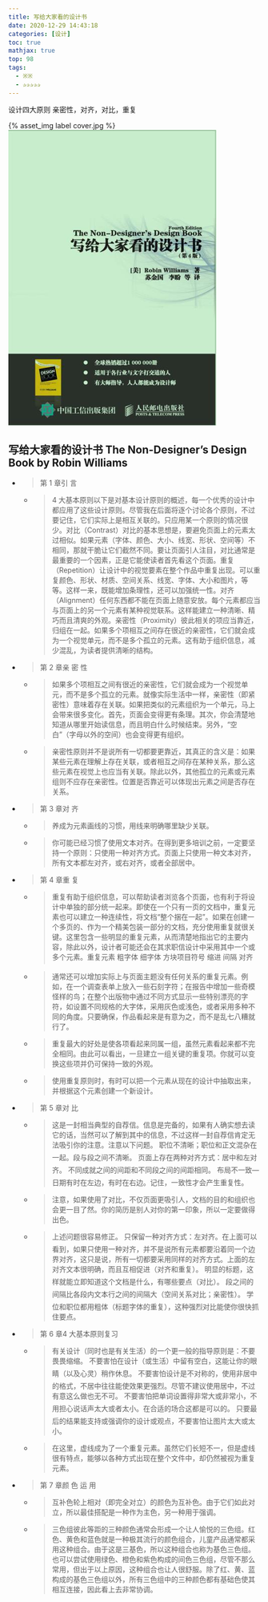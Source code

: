 ```yaml
---
title: 写给大家看的设计书
date: 2020-12-29 14:43:18
categories: [设计]
toc: true
mathjax: true
top: 98
tags:
  - ※※
  - ✰✰✰✰✰
---
```



设计四大原则  亲密性，对齐，对比，重复

{% asset_img label cover.jpg %}
![](写给大家看的设计书/cover.jpg)



## 写给大家看的设计书 The Non-Designer’s Design Book by Robin Williams

- > 第 1 章引 言

  - > 4 大基本原则以下是对基本设计原则的概述，每一个优秀的设计中都应用了这些设计原则。尽管我在后面将逐个讨论各个原则，不过要记住，它们实际上是相互关联的。只应用某一个原则的情况很少。对比（Contrast）对比的基本思想是，要避免页面上的元素太过相似。如果元素（字体、颜色、大小、线宽、形状、空间等）不相同，那就干脆让它们截然不同。要让页面引人注目，对比通常是最重要的一个因素，正是它能使读者首先看这个页面。重复（Repetition）让设计中的视觉要素在整个作品中重复出现。可以重复颜色、形状、材质、空间关系、线宽、字体、大小和图片，等等。这样一来，既能增加条理性，还可以加强统一性。对齐（Alignment）任何东西都不能在页面上随意安放。每个元素都应当与页面上的另一个元素有某种视觉联系。这样能建立一种清晰、精巧而且清爽的外观。亲密性（Proximity）彼此相关的项应当靠近，归组在一起。如果多个项相互之间存在很近的亲密性，它们就会成为一个视觉单元，而不是多个孤立的元素。这有助于组织信息，减少混乱，为读者提供清晰的结构。

- > 第 2 章亲 密 性

  - > 如果多个项相互之间有很近的亲密性，它们就会成为一个视觉单元，而不是多个孤立的元素。就像实际生活中一样，亲密性（即紧密性）意味着存在关联。如果把类似的元素组织为一个单元，马上会带来很多变化。首先，页面会变得更有条理。其次，你会清楚地知道从哪里开始读信息，而且明白什么时候结束。另外，“空白”（字母以外的空间）也会变得更有组织。

  - > 亲密性原则并不是说所有一切都要更靠近，其真正的含义是：如果某些元素在理解上存在关联，或者相互之间存在某种关系，那么这些元素在视觉上也应当有关联。除此以外，其他孤立的元素或元素组则不应存在亲密性。位置是否靠近可以体现出元素之间是否存在关系。

- > 第 3 章对 齐

  - > 养成为元素画线的习惯，用线来明确哪里缺少关联。

  - > 你可能已经习惯了使用文本对齐。在得到更多培训之前，一定要坚持一个原则：只使用一种对齐方式。页面上只使用一种文本对齐，所有文本都左对齐，或右对齐，或者全部居中。

- > 第 4 章重 复

  - > 重复有助于组织信息，可以帮助读者浏览各个页面，也有利于将设计中单独的部分统一起来。即使在一个只有一页的文档中，重复元素也可以建立一种连续性，将文档“整个捆在一起”。如果在创建一个多页的、作为一个精美包装一部分的文档，充分使用重复就很关键。这里包含一些明显的重复元素，从而清楚地指出它的主要内容，除此以外，设计者可能还会在其求职信设计中采用其中一个或多个元素。重复元素 粗字体 细字体 方块项目符号 缩进 间隔 对齐

  - > 通常还可以增加实际上与页面主题没有任何关系的重复元素。例如，在一个调查表单上放入一些石刻字符；在报告中增加一些奇模怪样的鸟；在整个出版物中通过不同方式显示一些特别漂亮的字符，如设置不同规格的大字体，采用灰色或浅色，或者采用多种不同的角度。只要确保，作品看起来是有意为之，而不是乱七八糟就行了。

  - > 重复最大的好处是使各项看起来同属一组，虽然元素看起来都不完全相同。由此可以看出，一旦建立一组关键的重复项。你就可以变换这些项并仍可保持一致的外观。

  - > 使用重复原则时，有时可以把一个元素从现在的设计中抽取出来，并根据这个元素创建一个新设计。

- > 第 5 章对 比

  - > 这是一封相当典型的自荐信。信息是完备的，如果有人确实想去读它的话，当然可以了解到其中的信息，不过这样一封自荐信肯定无法吸引你的注意。注意以下问题。 职位不清晰；职位和正文混杂在一起。段与段之间不清晰。 页面上存在两种对齐方式：居中和左对齐。 不同成就之间的间距和不同段之间的间距相同。 布局不一致—日期有时在左边，有时在右边。记住，一致性才会产生重复性。

  - > 注意，如果使用了对比，不仅页面更吸引人，文档的目的和组织也会更一目了然。你的简历是别人对你的第一印象，所以一定要做得出色。

  - > 上述问题很容易修正。 只保留一种对齐方式：左对齐。在上面可以看到，如果只使用一种对齐，并不是说所有元素都要沿着同一个边界对齐，这只是说，所有一切都要采用同样的对齐方式。上面的左对齐文本很明确，而且互相促进（对齐和重复）。 明显的标题，这样就能立即知道这个文档是什么，有哪些要点（对比）。 段之间的间隔比各段内文本行之间的间隔大（空间关系对比；亲密性）。 学位和职位都用粗体（标题字体的重复），这种强烈对比能使你很快抓住要点。

- > 第 6 章4 大基本原则复习

  - > 有关设计（同时也是有关生活）的一个更一般的指导原则是：不要畏畏缩缩。 不要害怕在设计（或生活）中留有空白，这能让你的眼睛（以及心灵）稍作休息。 不要害怕设计是不对称的，使用非居中的格式，不居中往往能使效果更强烈。尽管不建议使用居中，不过有意这么做也无不可。 不要害怕把单词设置得非常大或非常小，不用担心说话声太大或者太小。在合适的场合这都是可以的。 只要最后的结果能支持或强调你的设计或观点，不要害怕让图片太大或太小。

  - > 在这里，虚线成为了一个重复元素。虽然它们长短不一，但是虚线很有特点，能够以各种方式出现在整个文件中，却仍然被视为重复元素。

- > 第 7 章颜 色 运 用

  - > 互补色轮上相对（即完全对立）的颜色为互补色。由于它们如此对立，所以最佳搭配是一种作为主色，另一种用于强调。

  - > 三色组彼此等距的三种颜色通常会形成一个让人愉悦的三色组。红色、黄色和蓝色就是一种极其流行的颜色组合，儿童产品通常都采用这种组合。由于这是三基色，所以这种组合也称为基色三色组。也可以尝试使用绿色、橙色和紫色构成的间色三色组，尽管不那么常用，但出于以上原因，这种组合也让人很舒服。除了红、黄、蓝构成的基色三色组以外，所有三色组中的三种颜色都有基础色使其相互连接，因此看上去非常协调。

